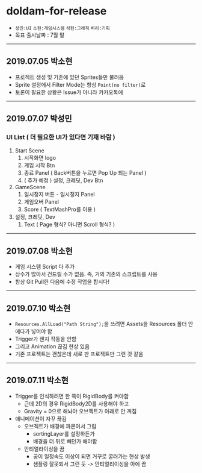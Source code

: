 # doldam-for-release
- `성민:UI` `소현:게임시스템` `석현:그래픽` `벼리:기획`
- 목표 출시날짜 : 7월 말

------

## 2019.07.05 박소현
- 프로젝트 생성 및 기존에 있던 Sprites들만 불러옴
- Sprite 설정에서 Filter Mode는 항상 `Point(no filter)`로
- 토론이 필요한 상황은 Issue가 아니라 카카오톡에

------

## 2019.07.07 박성민
### UI List ( 더 필요한 UI가 있다면 기재 바람 )
1. Start Scene
   1. 시작화면 logo
   2. 게임 시작 Btn
   3. 종료 Panel ( Back버튼을 누르면 Pop Up 되는 Panel )
   4. ( 추가 예정 ) 설정, 크레딧, Dev Btn
2. GameScene
   1. 일시정지 버튼 - 일시정지 Panel
   2. 게임오버 Panel
   3. Score ( TextMashPro를 이용 )
3. 설정, 크레딧, Dev
   1. Text ( Page 형식? 아니면 Scroll 형식? )

------

## 2019.07.08 박소현
- 게임 시스템 Script 다 추가
- 상수가 많아서 건드릴 수가 없음. 즉, 거의 기존의 스크립트를 사용
- 항상 Git Pull한 다음에 수정 작업을 합시다!

------

## 2019.07.10 박소현
- `Resources.AllLoad("Path String");`을 쓰려면 Assets을 Resources 폴더 안에다가 넣어야 함
- Trigger가 왠지 작동을 안함
- 그리고 Animation 끊김 현상 있음
- 기존 프로젝트는 괜찮은데 새로 판 프로젝트만 그런 것 같음

------

## 2019.07.11 박소현
- Trigger를 인식하려면 한 쪽이 RigidBody를 켜야함
    - 근데 2D의 경우 RigidBody2D를 사용해야 하고
    - Gravity = 0으로 해놔야 오브젝트가 아래로 안 꺼짐
- 애니메이션이 자꾸 끊김
    - 오브젝트가 배경에 파뭍여서 그럼
        - sortingLayer를 설정하든가
        - 배경을 더 뒤로 빼던가 해야함
    - 안티얼라이싱을 끔
        - 공이 일정속도 이상이 되면 거꾸로 굴러가는 현상 발생
        - 샘플링 잘못되서 그런 듯 -> 안티얼리이싱을 아에 끔